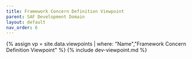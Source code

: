 ```yaml
---
title: Framework Concern Definition Viewpoint
parent: SAF Development Domain
layout: default
nav_order: 6
---
```

{% assign vp = site.data.viewpoints | where: "Name","Framework Concern Definition Viewpoint" %}
{% include dev-viewpoint.md %}